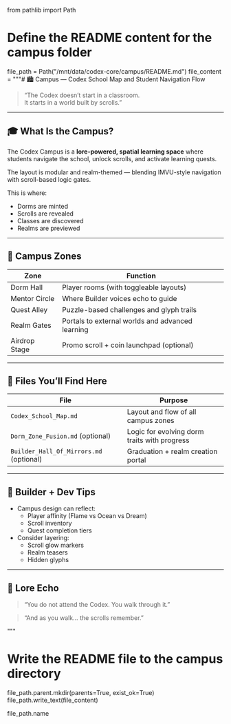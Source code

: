 from pathlib import Path

# Define the README content for the campus folder
file_path = Path("/mnt/data/codex-core/campus/README.md")
file_content = """# 🏙️ Campus — Codex School Map and Student Navigation Flow

> “The Codex doesn’t start in a classroom.  
> It starts in a world built by scrolls.”

---

## 🎓 What Is the Campus?

The Codex Campus is a **lore-powered, spatial learning space** where students navigate the school, unlock scrolls, and activate learning quests.

The layout is modular and realm-themed — blending IMVU-style navigation with scroll-based logic gates.

This is where:
- Dorms are minted
- Scrolls are revealed
- Classes are discovered
- Realms are previewed

---

## 🧭 Campus Zones

| Zone | Function |
|------|----------|
| Dorm Hall | Player rooms (with toggleable layouts) |
| Mentor Circle | Where Builder voices echo to guide |
| Quest Alley | Puzzle-based challenges and glyph trails |
| Realm Gates | Portals to external worlds and advanced learning |
| Airdrop Stage | Promo scroll + coin launchpad (optional) |

---

## 📁 Files You’ll Find Here

| File | Purpose |
|------|---------|
| `Codex_School_Map.md` | Layout and flow of all campus zones |
| `Dorm_Zone_Fusion.md` (optional) | Logic for evolving dorm traits with progress |
| `Builder_Hall_Of_Mirrors.md` (optional) | Graduation + realm creation portal |

---

## 🧠 Builder + Dev Tips

- Campus design can reflect:
  - Player affinity (Flame vs Ocean vs Dream)
  - Scroll inventory
  - Quest completion tiers
- Consider layering:
  - Scroll glow markers
  - Realm teasers
  - Hidden glyphs

---

## 🌌 Lore Echo

> “You do not attend the Codex. You walk through it.”

> “And as you walk… the scrolls remember.”

"""

# Write the README file to the campus directory
file_path.parent.mkdir(parents=True, exist_ok=True)
file_path.write_text(file_content)

file_path.name
